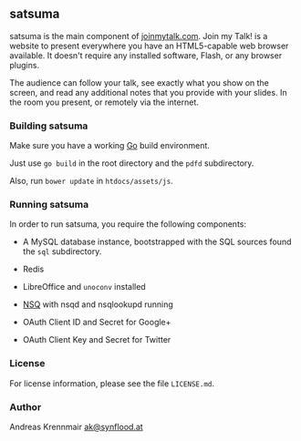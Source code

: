 ## satsuma

satsuma is the main component of [joinmytalk.com](https://joinmytalk.com/). 
Join my Talk! is a website to present everywhere you have an HTML5-capable web 
browser available. It doesn't require any installed software, Flash, or any browser 
plugins.

The audience can follow your talk, see exactly what you show on the screen, and read any 
additional notes that you provide with your slides. In the room you present, or remotely 
via the internet.

### Building satsuma

Make sure you have a working [Go](http://golang.org/) build environment.

Just use `go build` in the root directory and the `pdfd` subdirectory.

Also, run `bower update` in `htdocs/assets/js`.

### Running satsuma

In order to run satsuma, you require the following components:

* A MySQL database instance, bootstrapped with the SQL sources found the `sql` subdirectory.

* Redis

* LibreOffice and `unoconv` installed

* [NSQ](https://github.com/bitly/nsq) with nsqd and nsqlookupd running

* OAuth Client ID and Secret for Google+

* OAuth Client Key and Secret for Twitter

### License

For license information, please see the file `LICENSE.md`.


### Author

Andreas Krennmair <ak@synflood.at>
